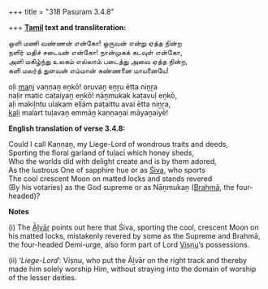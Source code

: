 +++
title = "318 Pasuram 3.4.8"

+++
**[Tamil](/definition/tamil#history "show Tamil definitions") text and transliteration:**

ஒளி மணி வண்ணன் என்கோ! ஒருவன் என்று ஏத்த நின்ற  
நளிர் மதிச் சடையன் என்கோ! நான்முகக் கடவுள் என்கோ,  
அளி மகிழ்ந்து உலகம் எல்லாம் படைத்து அவை ஏத்த நின்ற,  
களி மலர்த் துளவன் எம்மான் கண்ணனை மாயனையே!

oḷi [maṇi](/definition/mani#vaishnavism "show maṇi definitions") vaṇṇaṉ eṉkō! oruvaṉ eṉṟu ētta niṉṟa  
naḷir matic caṭaiyaṉ eṉkō! nāṉmukak kaṭavuḷ eṉkō,  
aḷi makiḻntu ulakam ellām paṭaittu avai ētta niṉṟa,  
[kaḷi](/definition/kali#history "show kaḷi definitions") malart tuḷavaṉ emmāṉ kaṇṇaṉai māyaṉaiyē!

**English translation of verse 3.4.8:**

Could I call Kaṇṇaṉ, my Liege-Lord of wondrous traits and deeds,  
Sporting the floral garland of tuḷacī which honey sheds,  
Who the worlds did with delight create and is by them adored,  
As the lustrous One of sapphire hue or as [Śiva](/definition/shiva#vaishnavism "show Śiva definitions"), who sports  
The cool crescent Moon on matted locks and stands revered  
(By his votaries) as the God supreme or as Nāṉmukaṉ ([Brahmā](/definition/brahma#vaishnavism "show Brahmā definitions"), the four-headed)?

**Notes**

\(i\) The [Āḻvār](/definition/aḻvar#vaishnavism "show Āḻvār definitions") points out here that Śiva, sporting the cool, crescent Moon on his matted locks, mistakenly revered by some as the Supreme and Brahmā, the four-headed Demi-urge, also form part of Lord [Viṣṇu](/definition/vishnu#vaishnavism "show Viṣṇu definitions")’s possessions.

\(ii\) ‘*Liege-Lord*’: Viṣṇu, who put the Āḻvār on the right track and thereby made him solely worship Him, without straying into the domain of worship of the lesser deities.


